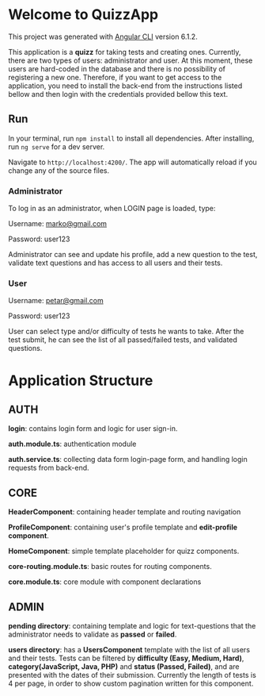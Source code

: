 # **__Welcome to QuizzApp__**

This project was generated with [Angular CLI](https://github.com/angular/angular-cli) version 6.1.2.

This application is a **quizz** for taking tests and creating ones. Currently, there are two types of users: administrator and user. At this moment, these users are hard-coded in the database and there is no possibility of registering a new one. Therefore, if you want to get access to the application, you need to install the back-end from the instructions listed bellow and then login with the credentials provided bellow this text.

## **__Run__**

In your terminal, run `npm install` to install all dependencies. After installing, run `ng serve` for a dev server. 

Navigate to `http://localhost:4200/`. The app will automatically reload if you change any of the source files.


### **__Administrator__**

To log in as an administrator, when LOGIN page is loaded, type:

Username: marko@gmail.com

Password: user123

Administrator can see and update his profile, add a new question to the test, validate text questions and has access to all users and their tests.

### **__User__**

Username: petar@gmail.com

Password: user123

User can select type and/or difficulty of tests he wants to take. 
After the test submit, he can see the list of all passed/failed tests, and validated questions.


# **__Application Structure__**

## **__AUTH__**

**login**: contains login form and logic for user sign-in.

**auth.module.ts**: authentication module

**auth.service.ts**: collecting data form login-page form, and handling login requests from back-end.


## **__CORE__**

**HeaderComponent**: containing header template and routing navigation

**ProfileComponent**: containing user's profile template and **edit-profile component**.

**HomeComponent**: simple template placeholder for quizz components.

**core-routing.module.ts**: basic routes for routing components.

**core.module.ts**: core module with component declarations

## **__ADMIN__**

**pending directory**: containing template and logic for text-questions that the administrator needs to validate as __passed__ or __failed__.

**users directory**: has a **UsersComponent** template with the list of all users and their tests. Tests can be filtered by __difficulty (Easy, Medium, Hard)__, __category(JavaScript, Java, PHP)__ and __status (Passed, Failed)__, and are presented with the dates of their submission. Currently the length of tests is 4 per page, in order to show custom pagination written for this component.
